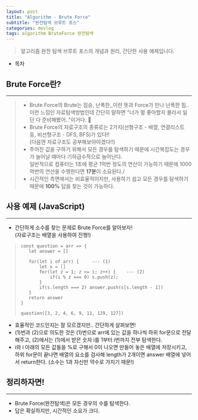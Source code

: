 ```yaml
---
layout: post
title: "Algorithm - Brute Force"
subtitle: "완전탐색 브루트 포스"
categories: devlog
tags: algorithm BruteForce 완전탐색
---
```


> 알고리즘 완전 탐색 브루트 포스의 개념과 원리, 간단한 사용 예제입니다.

<!---more--->

- 목차

## Brute Force란?

---

> - Brute Force의 Brute는 짐승, 난폭한,,이란 뜻과 Force가 만나 난폭한 힘.. 이런 느낌인 자료탐색방법인데 간단히 말하면 "너가 멀 좋아할지 몰라서 일단 다 준비해봤어.."이거다. 🤪
> - Brute Force의 자료구조의 종류로는 2가지(선형구조 - 배열, 연결리스트 등, 비선형구조 - DFS, BFS)가 있다!! <br>(다음엔 자료구조도 공부해보아야겠다!!)
> - 주어진 값을 구하기 위해서 모든 경우를 탐색하기 때문에 시간복잡도는 경우가 늘어날 때마다 기하급수적으로 늘어난다. <br> 일반적으로 컴퓨터는 1초에 평균 1억번 정도의 연산이 가능하기 때문에 1000억번의 연산을 수행한다면 <b>17분</b>이 소요된다./
> - 시간적인 측면에서는 비효율적이지만, 사용하기 쉽고 모든 경우를 탐색하기 때문에 <b>100%</b> 답을 찾는 것이 가능하다.

## 사용 예제 (JavaScript)

---

- 간단하게 소수를 찾는 문제로 Brute Force를 알아보자! <br> (자료구조는 배열을 사용하여 진행!)

> ```
> const question = arr => {
>    let answer = []
>
>    for(let i of arr) {     --- (1)
>        let s = []
>        for(let z = 1; z <= i; z++) {    --- (2)
>            if(i % z === 0) s.push(z);
>        }
>        if(s.length === 2) answer.push(s[s.length - 1])
>    }
>    return answer
> }
>
> question([3, 2, 4, 6, 9, 11, 129, 127])
> ```

- 효율적인 코드인지는 잘 모르겠지만.. 간단하게 살펴보면!
- (1)번과 (2)으로 의도한 것은 (1)번으로 arr에 있는 값을 하나씩 하위 for문으로 전달해주고, (2)에서는 (1)에서 받은 숫자 i를 1부터 i번까지 전부 탐색한다.
- i와 i 아래의 모든 값들을 %로 구해서 0이 나오면 만들어 놓은 배열에 저장시키고, 하위 for문이 끝나면 배열의 요소를 검사해 length가 2개이면 answer 배열에 넣어서 return한다. (소수는 1과 자신만 약수로 가지기 때문!)

## 정리하자면!

---

- Brute Force(완전탐색)은 모든 경우의 수를 탐색한다.
- 답은 확실하지만, 시간적인 소요가 크다.
